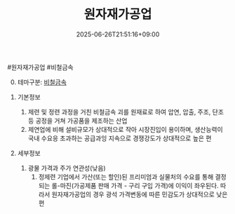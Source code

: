 ﻿---
title: "원자재가공업"
date: 2025-06-26T21:51:16+09:00
lastmod: 2025-06-26T21:51:16+09:00
type: docs
sidebar:
  open: true
weight: 2
---
<div style="display:none">
  <meta property="article:published_time" content="2025-06-26T12:51:16Z" />
  <meta property="article:modified_time" content="2025-06-26T12:51:16Z" />
</div>
#원자재가공업 #비철금속

0. 테마구분: [비철금속](/industry-study/비철금속/)

1. 기본정보
	1. 제련 및 정련 과정을 거친 비철금속 괴를 원재료로 하여 압연, 압출, 주조, 단조 등 공정을 거쳐 가공품을 제조하는 산업
	2. 제연업에 비해 설비규모가 상대적으로 작아 시장진입이 용이하며, 생산능력이 국내 수요응 초과하는 공급과잉 지속으로 경쟁강도가 상대적으로 높은 편

2. 세부정보
	1. 광물 가격과 주가 연관성(낮음)
		1. 정제련 기업에서 가산(또는 할인)된 프리미엄과 실물처의 수요를 통해 결정되는 롤-마진(가공제품 판매 가격 - 구리 구입 가격)에 이익이 좌우된다. 따라서 원자재가공업의 경우 광석 가격변동에 따른 민감도가 상대적으로 낮은 편

